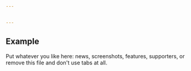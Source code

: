 ```yaml
---


---
```


## Example

Put whatever you like here: news, screenshots, features, supporters, or remove this file and don't use tabs at all.
